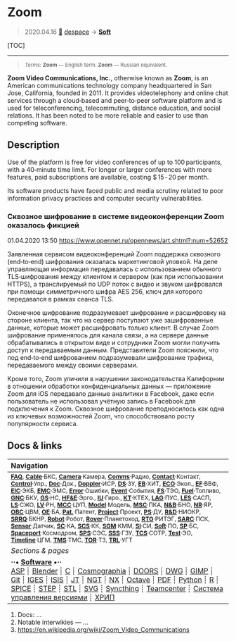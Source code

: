 # Zoom
> 2020.04.16 [🚀](../index/index.md) [despace](index.md) → **[Soft](soft.md)**

[TOC]

---

> <small>*Terms:* **Zoom** — English term. **Zoom** — Russian equivalent.</small>

**Zoom Video Communications, Inc.**, otherwise known as **Zoom**, is an American communications technology company headquartered in San Jose, California, founded in 2011. It provides videotelephony and online chat services through a cloud‑based and peer‑to‑peer software platform and is used for teleconferencing, telecommuting, distance education, and social relations. It has been noted to be more reliable and easier to use than competing software.



## Description
Use of the platform is free for video conferences of up to 100 participants, with a 40‑minute time limit. For longer or larger conferences with more features, paid subscriptions are available, costing $ 15 ‑ 20 per month.

Its software products have faced public and media scrutiny related to poor information privacy practices and computer security vulnerabilities.

### Сквозное шифрование в системе видеоконференции Zoom оказалось фикцией
01.04.2020 13:50 <https://www.opennet.ru/opennews/art.shtml?:num=52652>

Заявленная сервисом видеоконференций Zoom поддержка сквозного (end‑to‑end) шифрования оказалась маркетинговой уловкой. На деле управляющая информация передавалась с использованием обычного TLS‑шифрования между клиентом и сервером (как при использовании HTTPS), а транслируемый по UDP поток с видео и звуком шифровался при помощи симметричного шифра AES 256, ключ для которого передавался в рамках сеанса TLS.

Оконечное шифрование подразумевает шифрование и расшифровку на стороне клиента, так что на сервер поступают уже зашифрованные данные, которые может расшифровать только клиент. В случае Zoom шифрование применялось для канала связи, а на сервере данные обрабатывались в открытом виде и сотрудники Zoom могли получить доступ к передаваемым данным. Представители Zoom пояснили, что под end‑to‑end шифрованием подразумевали шифрование трафика, передаваемого между своими серверами.

Кроме того, Zoom уличили в нарушении законодательства Калифорнии в отношении обработки конфиденциальных данных — приложение Zoom для iOS передавало данные аналитики в Facebook, даже если пользователь не использовал учётную запись в Facebook для подключения к Zoom. Сквозное шифрование преподносилось как одна из ключевых возможностей Zoom, что способствовало росту популярности сервиса.



<p style="page-break-after:always"> </p>

## Docs & links
|Navigation|
|:--|
|<small>**[FAQ](faq.md)**, **[Cable](cable.md)**·БКС, **[Camera](cam.md)**·Камера, **[Comms](comms.md)**·Радио, **[Contact](contact.md)**·Контакт, **[Control](control.md)**·Упр., **[Doc](doc.md)**·Док., **[Doppler](doppler.md)**·ИСР, **[DS](ds.md)**·ЗУ, **[EB](eb.md)**·ХИТ, **[ECO](ecology.md)**·Экол., **[EF](ef.md)**·ВВФ, **[ElC](elc.md)**·ЭКБ, **[EMC](emc.md)**·ЭМС, **[Error](error.md)**·Ошибки, **[Event](event.md)**·События, **[FS](fs.md)**·ТЭО, **[Fuel](fuel.md)**·Топливо, **[GNC](gnc.md)**·БКУ, **[GS](scs.md)**·НС, **[HF&E](hfe.md)**·Эрго., **[IU](iu.md)**·Гиро., **[KT](kt.md)**·КТЕХ, **[LAG](lag.md)**·ПУC, **[LES](les.md)**·САСП, **[LS](ls.md)**·СЖО, **[LV](lv.md)**·РН, **[MCC](mcc.md)**·ЦУП, **[Model](model.md)**·Модель, **[MSC](sc.md)**·ПКА, **[N&B](nnb.md)**·БНО, **[NR](nr.md)**·ЯР, **[OBC](obc.md)**·ЦВМ, **[OE](oe.md)**·БА, **[Pat.](патент.md)**·Патент, **[Project](project.md)**·Проект, **[PS](ps.md)**·ДУ, **[R&D](rnd.md)**·НИОКР, **[SRRQ](srrq.md)**·БКНР, **[Robot](robotics.md)**·Робот, **[Rover](rover.md)**·Планетоход, **[RTG](rtg.md)**·РИТЭГ, **[SARC](sarc.md)**·ПСК, **[Sensor](sensor.md)**·Датчик, **[SC](sc.md)**·КА, **[SCS](scs.md)**·КК, **[SGM](sgm.md)**·КММ, **[SI](si.md)**·СИ, **[Soft](soft.md)**·ПО, **[SP](sp.md)**·БС, **[Spaceport](spaceport.md)**·Космодром, **[SPS](sps.md)**·СЭС, **[SSS](sss.md)**·ГЗУ, **[TCS](tcs.md)**·СОТР, **[Test](test.md)**·ЭО, **[Timeline](timeline.md)**·ЦГМ, **[TMS](tms.md)**·ТМС, **[TOR](tor.md)**·ТЗ, **[TRL](trl.md)**·УГТ</small>|
|*Sections & pages*|
|**··• [Software](soft.md) •··**<br> [ASP](asp.md) ┊ [Blender](blender.md) ┊ [C](c.md) ┊ [Cosmographia](cosmographia.md) ┊ [DOORS](doors.md) ┊ [DWG](cad_f.md) ┊ [GIMP](gimp.md) ┊ [Git](git.md) ┊ [IGES](cad_f.md) ┊ [ISIS](isis.md) ┊ [JT](cad_f.md) ┊ [NGT](neogeography_toolkit.md) ┊ [NX](nx.md) ┊ [Octave](gnu_octave.md) ┊ [PDF](pdf.md) ┊ [Python](python.md) ┊ [R](r.md) ┊ [SPICE](spice.md) ┊ [STEP](cad_f.md) ┊ [STL](systems_tool_kit.md) ┊ [SVG](cad_f.md) ┊ [Syncthing](syncthing.md) ┊ [Teamcenter](teamcenter.md) ┊ [Система управления версиями](vcs.md) ┊ [ХРИП](adra.md)|

   1. Docs: …
   1. Notable interwikies — …
   1. <https://en.wikipedia.org/wiki/Zoom_Video_Communications>
